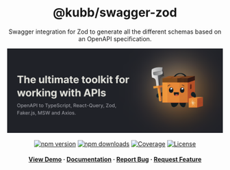 <div align="center">

<!-- <img src="assets/logo.png" alt="logo" width="200" height="auto" /> -->
<h1>@kubb/swagger-zod</h1>

<p>
   Swagger integration for Zod to generate all the different schemas based on an OpenAPI specification.
  </p>
  <img src="https://raw.githubusercontent.com/kubb-labs/kubb/main/assets/banner.png" alt="logo"  height="auto" />

[![npm version][npm-version-src]][npm-version-href]
[![npm downloads][npm-downloads-src]][npm-downloads-href]
[![Coverage][coverage-src]][coverage-href]
[![License][license-src]][license-href]

<!-- ALL-CONTRIBUTORS-BADGE:START - Do not remove or modify this section -->
<!-- ALL-CONTRIBUTORS-BADGE:END -->
</p>

<h4>
    <a href="https://codesandbox.io/s/github/kubb-labs/kubb/tree/alpha/examples/typescript" target="_blank">View Demo</a>
    <span> · </span>
      <a href="https://kubb.dev/" target="_blank">Documentation</a>
    <span> · </span>
      <a href="https://github.com/kubb-labs/kubb/issues/" target="_blank">Report Bug</a>
    <span> · </span>
      <a href="https://github.com/kubb-labs/kubb/issues/" target="_blank">Request Feature</a>
  </h4>
</div>

<!-- Badges -->

[npm-version-src]: https://img.shields.io/npm/v/@kubb/swagger-zod?flat&colorA=#18181B&colorB=#f58517
[npm-version-href]: https://npmjs.com/package/@kubb/swagger-zod
[npm-downloads-src]: https://img.shields.io/npm/dm/@kubb/swagger-zod?flat&colorA=#18181B&colorB=#f58517
[npm-downloads-href]: https://npmjs.com/package/@kubb/swagger-zod
[license-src]: https://img.shields.io/github/license/kubb-labs/kubb.svg?flat&colorA=#18181B&colorB=#f58517
[license-href]: https://github.com/kubb-labs/kubb/blob/main/LICENSE
[build-src]: https://img.shields.io/github/actions/workflow/status/kubb-labs/kubb/ci.yaml?style=flat&colorA=#18181B&colorB=#f58517
[build-href]: https://www.npmjs.com/package/@kubb/swagger-zod
[minified-src]: https://img.shields.io/bundlephobia/min/@kubb/swagger-zod?style=flat&colorA=#18181B&colorB=#f58517
[minified-href]: https://www.npmjs.com/package/@kubb/swagger-zod
[coverage-src]: https://img.shields.io/codecov/c/github/kubb-labs/kubb?style=flat&colorA=#18181B&colorB=#f58517
[coverage-href]: https://www.npmjs.com/package/@kubb/swagger-zod
